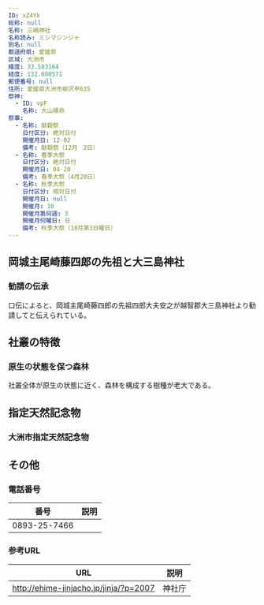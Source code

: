 ```yaml
---
ID: xZ4Yk
総称: null
名称: 三嶋神社
名称読み: ミシマジンジャ
別名: null
都道府県: 愛媛県
区域: 大洲市
緯度: 33.583164
経度: 132.600571
郵便番号: null
住所: 愛媛県大洲市柳沢甲635
祭神:
  - ID: vpF
    名称: 大山積命
祭事:
  - 名称: 献穀祭
    日付区分: 絶対日付
    開催月日: 12-02
    備考: 献穀祭（12月　2日）
  - 名称: 春季大祭
    日付区分: 絶対日付
    開催月日: 04-20
    備考: 春季大祭（4月20日）
  - 名称: 秋季大祭
    日付区分: 相対日付
    開催月日: null
    開催月: 10
    開催月第何週: 3
    開催月何曜日: 日
    備考: 秋季大祭（10月第3日曜日）
---
```


## 岡城主尾崎藤四郎の先祖と大三島神社

### 勧請の伝承

口伝によると、岡城主尾崎藤四郎の先祖四郎大夫安之が越智郡大三島神社より勧請してと伝えられている。

## 社叢の特徴

### 原生の状態を保つ森林

社叢全体が原生の状態に近く、森林を構成する樹種が老大である。

## 指定天然記念物

### 大洲市指定天然記念物

## その他

### 電話番号

| 番号         | 説明 |
| ------------ | ---- |
| 0893-25-7466 |      |

### 参考URL

| URL                                    | 説明   |
| -------------------------------------- | ------ |
| http://ehime-jinjacho.jp/jinja/?p=2007 | 神社庁 |
